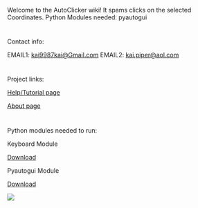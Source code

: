 Welcome to the AutoClicker wiki!
It spams clicks on the selected Coordinates. Python Modules needed: pyautogui
#
Contact info:

EMAIL1: kai9987kai@Gmail.com
EMAIL2: kai.piper@aol.com

#
Project links:
 
  [Help/Tutorial page](https://autoclicker.webstarts.com/)
 
  [About page](https://kai9987kai.github.io/AutoClicker.html)
#
Python modules needed to run:

Keyboard Module

[Download](https://pypi.org/project/keyboard/#files)

Pyautogui Module

[Download](https://pypi.org/project/PyAutoGUI/#files)

![](https://kai9987kai.github.io/new.PNG)
